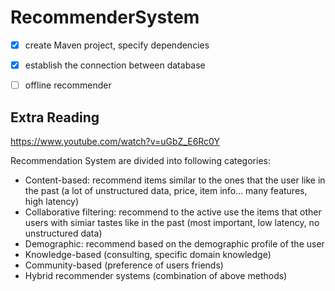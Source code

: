 # RecommenderSystem

- [x] create Maven project, specify dependencies

- [x] establish the connection between database

- [ ] offline recommender












## Extra Reading
https://www.youtube.com/watch?v=uGbZ_E6Rc0Y

Recommendation System are divided into following categories:
- Content-based: recommend items similar to the ones that the user like in the past (a lot of unstructured data, price, item info... many features, high latency)
- Collaborative filtering: recommend to the active use the items that other users with simiar tastes like in the past (most important, low latency, no unstructured data)
- Demographic: recommend based on the demographic profile of the user
- Knowledge-based (consulting, specific domain knowledge)
- Community-based (preference of users friends)
- Hybrid recommender systems (combination of above methods)
